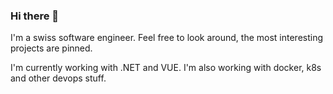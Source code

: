 ### Hi there 👋

I'm a swiss software engineer. Feel free to look around, the most interesting projects are pinned.

I'm currently working with .NET and VUE. I'm also working with docker, k8s and other devops stuff.


<!--
**Isitar/Isitar** is a ✨ _special_ ✨ repository because its `README.md` (this file) appears on your GitHub profile.

Here are some ideas to get you started:

- 🔭 I’m currently working on ...
- 🌱 I’m currently learning ...
- 👯 I’m looking to collaborate on ...
- 🤔 I’m looking for help with ...
- 💬 Ask me about ...
- 📫 How to reach me: ...
- 😄 Pronouns: ...
- ⚡ Fun fact: ...
-->
